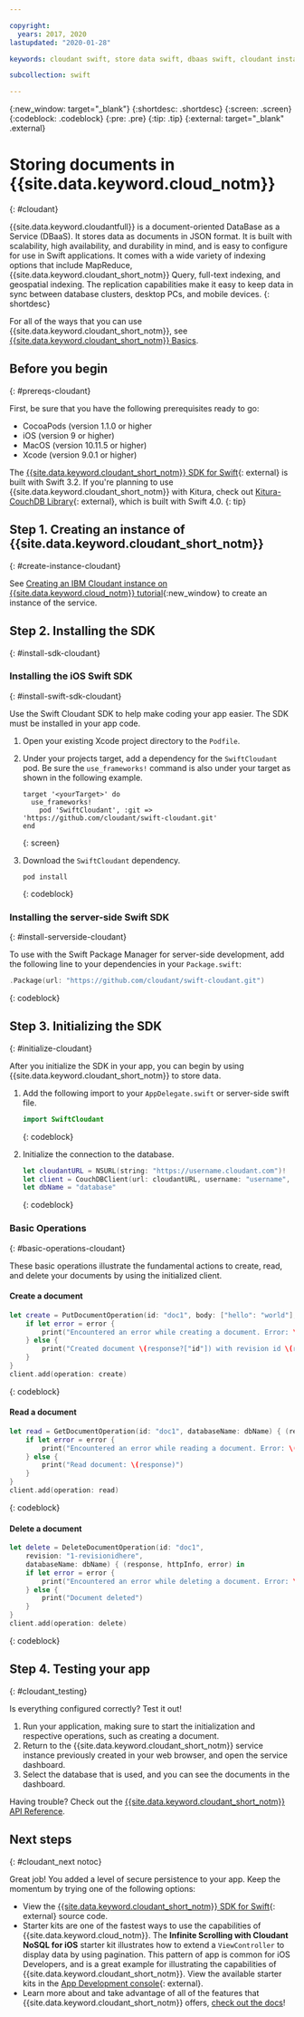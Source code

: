 ```yaml
---

copyright:
  years: 2017, 2020
lastupdated: "2020-01-28"

keywords: cloudant swift, store data swift, dbaas swift, cloudant instance swift, initialize sdk swift, create document swift, read document swift, delete document swift

subcollection: swift

---
```


{:new_window: target="_blank"}
{:shortdesc: .shortdesc}
{:screen: .screen}
{:codeblock: .codeblock}
{:pre: .pre}
{:tip: .tip}
{:external: target="_blank" .external}

# Storing documents in {{site.data.keyword.cloud_notm}}
{: #cloudant}

{{site.data.keyword.cloudantfull}} is a document-oriented DataBase as a Service (DBaaS). It stores data as documents in JSON format. It is built with scalability, high availability, and durability in mind, and is easy to configure for use in Swift applications. It comes with a wide variety of indexing options that include MapReduce, {{site.data.keyword.cloudant_short_notm}} Query, full-text indexing, and geospatial indexing. The replication capabilities make it easy to keep data in sync between database clusters, desktop PCs, and mobile devices. 
{: shortdesc}

For all of the ways that you can use {{site.data.keyword.cloudant_short_notm}}, see [{{site.data.keyword.cloudant_short_notm}} Basics](/docs/services/Cloudant/basics?topic=cloudant-ibm-cloudant-basics#cloudant-nosql-db-basics).

## Before you begin
{: #prereqs-cloudant}

First, be sure that you have the following prerequisites ready to go:
 * CocoaPods (version 1.1.0 or higher
 * iOS (version 9 or higher)
 * MacOS (version 10.11.5 or higher)
 * Xcode (version 9.0.1 or higher)

The [{{site.data.keyword.cloudant_short_notm}} SDK for Swift](https://github.com/cloudant/swift-cloudant){: external} is built with Swift 3.2. If you're planning to use {{site.data.keyword.cloudant_short_notm}} with Kitura, check out [Kitura-CouchDB Library](https://github.com/IBM-Swift/Kitura-CouchDB){: external}, which is built with Swift 4.0.
{: tip}

## Step 1. Creating an instance of {{site.data.keyword.cloudant_short_notm}}
{: #create-instance-cloudant}

See [Creating an IBM Cloudant instance on {{site.data.keyword.cloud_notm}} tutorial](/docs/services/Cloudant/tutorials?topic=cloudant-creating-an-ibm-cloudant-instance-on-ibm-cloud#creating-an-ibm-cloudant-instance-on-ibm-cloud){:new_window} to create an instance of the service.

## Step 2. Installing the SDK
{: #install-sdk-cloudant}

### Installing the iOS Swift SDK
{: #install-swift-sdk-cloudant}

Use the Swift Cloudant SDK to help make coding your app easier. The SDK must be installed in your app code.

1. Open your existing Xcode project directory to the `Podfile`.
2. Under your projects target, add a dependency for the `SwiftCloudant` pod. Be sure the `use_frameworks!` command is also under your target as shown in the following example.
    ```
    target '<yourTarget>' do
      use_frameworks!
        pod 'SwiftCloudant', :git => 'https://github.com/cloudant/swift-cloudant.git'
    end
    ```
    {: screen}

3. Download the `SwiftCloudant` dependency.
    ```
    pod install
    ```
    {: codeblock}

### Installing the server-side Swift SDK
{: #install-serverside-cloudant}

To use with the Swift Package Manager for server-side development, add the following line to your dependencies in your `Package.swift`:
```swift
.Package(url: "https://github.com/cloudant/swift-cloudant.git")
```
{: codeblock}

## Step 3. Initializing the SDK
{: #initialize-cloudant}

After you initialize the SDK in your app, you can begin by using {{site.data.keyword.cloudant_short_notm}} to store data.

1.  Add the following import to your `AppDelegate.swift` or server-side swift file.
    ```swift
    import SwiftCloudant
    ```
    {: codeblock}

2. Initialize the connection to the database.
    ```swift
    let cloudantURL = NSURL(string: "https://username.cloudant.com")!
    let client = CouchDBClient(url: cloudantURL, username: "username", password: "password")
    let dbName = "database"
    ```
    {: codeblock}

### Basic Operations
{: #basic-operations-cloudant}

These basic operations illustrate the fundamental actions to create, read, and delete your documents by using the initialized client.

#### Create a document
```swift
let create = PutDocumentOperation(id: "doc1", body: ["hello": "world"], databaseName: dbName) {(response, httpInfo, error) in
    if let error = error {
        print("Encountered an error while creating a document. Error: \(error)")
    } else {
        print("Created document \(response?["id"]) with revision id \(response?["rev"])")
    }
}
client.add(operation: create)
```
{: codeblock}

#### Read a document
```swift
let read = GetDocumentOperation(id: "doc1", databaseName: dbName) { (response, httpInfo, error) in
    if let error = error {
        print("Encountered an error while reading a document. Error: \(error)")
    } else {
        print("Read document: \(response)")
    }   
}
client.add(operation: read)
```
{: codeblock}

#### Delete a document
```swift
let delete = DeleteDocumentOperation(id: "doc1",
    revision: "1-revisionidhere",
    databaseName: dbName) { (response, httpInfo, error) in
    if let error = error {
        print("Encountered an error while deleting a document. Error: \(error)")
    } else {
        print("Document deleted")
    }   
}
client.add(operation: delete)
```
{: codeblock}

## Step 4. Testing your app
{: #cloudant_testing}

Is everything configured correctly? Test it out!

1. Run your application, making sure to start the initialization and respective operations, such as creating a document.
2. Return to the {{site.data.keyword.cloudant_short_notm}} service instance previously created in your web browser, and open the service dashboard.
3. Select the database that is used, and you can see the documents in the dashboard.

Having trouble? Check out the [{{site.data.keyword.cloudant_short_notm}} API Reference](/docs/services/Cloudant/api?topic=cloudant-ibm-cloudant-basics#api-reference-overview).

## Next steps
{: #cloudant_next notoc}

Great job! You added a level of secure persistence to your app. Keep the momentum by trying one of the following options:

* View the [{{site.data.keyword.cloudant_short_notm}} SDK for Swift](https://github.com/cloudant/swift-cloudant){: external} source code.
* Starter kits are one of the fastest ways to use the capabilities of {{site.data.keyword.cloud_notm}}. The **Infinite Scrolling with Cloudant NoSQL for iOS** starter kit illustrates how to extend a `ViewController` to display data by using pagination. This pattern of app is common for iOS Developers, and is a great example for illustrating the capabilities of {{site.data.keyword.cloudant_short_notm}}. View the available starter kits in the [App Development console](https://{DomainName}/developer/appservice/starter-kits){: external}.
* Learn more about and take advantage of all of the features that {{site.data.keyword.cloudant_short_notm}} offers, [check out the docs](/docs/services/Cloudant?topic=cloudant-ibm-cloudant-basics)!
